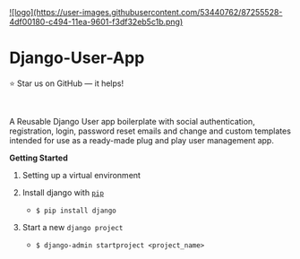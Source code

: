 <a href="#">
    ![logo](https://user-images.githubusercontent.com/53440762/87255528-4df00180-c494-11ea-9601-f3df32eb5c1b.png)
</a>

Django-User-App
<br>
======================

:star: Star us on GitHub — it helps!

<br>

A Reusable Django User app boilerplate with social authentication, registration, login, password reset emails and change and custom templates intended for use as a ready-made plug and play user management app.


**Getting Started**

1. Setting up a virtual environment

2. Install django with [`pip`](https://pypi.org/project/django/)
    + `$ pip install django`
    
3. Start a new `django project`
    + `$ django-admin startproject <project_name>`
